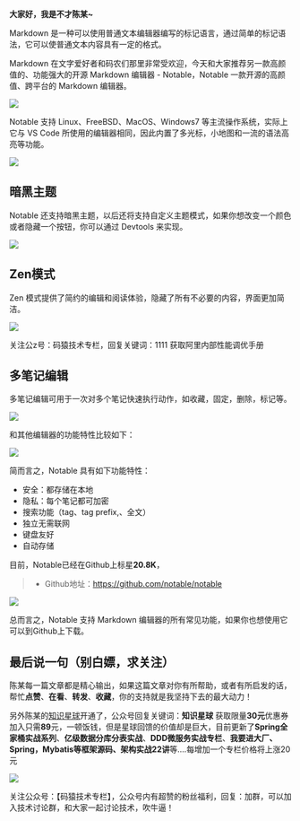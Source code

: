 **大家好，我是不才陈某~**

Markdown 是一种可以使用普通文本编辑器编写的标记语言，通过简单的标记语法，它可以使普通文本内容具有一定的格式。

Markdown 在文字爱好者和码农们那里非常受欢迎，今天和大家推荐另一款高颜值的、功能强大的开源 Markdown 编辑器 - Notable，Notable 一款开源的高颜值、跨平台的 Markdown 编辑器。

![](https://mmbiz.qpic.cn/mmbiz_jpg/ePw3ZeGRruyNLGE4XXqjpDJZaUMhwdCPUkHhXMde7GFlbhLLJwJYH4FB17nLUfmzkYZvvYt8Otoo7Z93anZibXA/640?wx_fmt=jpeg&wxfrom=5&wx_lazy=1&wx_co=1)

Notable 支持 Linux、FreeBSD、MacOS、Windows7 等主流操作系统，实际上它与 VS Code 所使用的编辑器相同，因此内置了多光标，小地图和一流的语法高亮等功能。

![](https://mmbiz.qpic.cn/mmbiz_jpg/ePw3ZeGRruyNLGE4XXqjpDJZaUMhwdCPQq9lEZvibBbHbBBT4Kd7yjQH6GB8Me9AS4ZEuylRI7a28EEzZicknDicw/640?wx_fmt=jpeg&wxfrom=5&wx_lazy=1&wx_co=1)

## **暗黑主题**

Notable 还支持暗黑主题，以后还将支持自定义主题模式，如果你想改变一个颜色或者隐藏一个按钮，你可以通过 Devtools 来实现。

![](https://mmbiz.qpic.cn/mmbiz_jpg/ePw3ZeGRruyNLGE4XXqjpDJZaUMhwdCP1vKYxcSWpus0kc9blaewwWYE66rwCCk6KDozxLdsSJj7ol3Dd1gjhg/640?wx_fmt=jpeg&wxfrom=5&wx_lazy=1&wx_co=1)

## **Zen模式**

Zen 模式提供了简约的编辑和阅读体验，隐藏了所有不必要的内容，界面更加简洁。

![](https://mmbiz.qpic.cn/mmbiz_jpg/ePw3ZeGRruyNLGE4XXqjpDJZaUMhwdCPN4an50JIBu32KiaicA87nTPz9RXYYyXZFA0c6IibohVO7v8ISCkHDoDJg/640?wx_fmt=jpeg&wxfrom=5&wx_lazy=1&wx_co=1)

关注公z号：码猿技术专栏，回复关键词：1111 获取阿里内部性能调优手册

## **多笔记编辑**

多笔记编辑可用于一次对多个笔记快速执行动作，如收藏，固定，删除，标记等。

![](https://mmbiz.qpic.cn/mmbiz_jpg/ePw3ZeGRruyNLGE4XXqjpDJZaUMhwdCPzC01R4OGjC253eb7P5pN3WDthGdHzmADariaHVQUKIVWp8HZNqDAvNg/640?wx_fmt=jpeg&wxfrom=5&wx_lazy=1&wx_co=1)

和其他编辑器的功能特性比较如下：

![](https://mmbiz.qpic.cn/mmbiz_jpg/ePw3ZeGRruyNLGE4XXqjpDJZaUMhwdCPkDHnicmFvgwbJicff5zficttCQVRJbfYIGSJibTgkQcJoPsQEWO6AHovAQ/640?wx_fmt=jpeg&wxfrom=5&wx_lazy=1&wx_co=1)

简而言之，Notable 具有如下功能特性：

- 安全：都存储在本地
- 隐私：每个笔记都可加密
- 搜索功能（tag、tag prefix,、全文）
- 独立无需联网
- 键盘友好
- 自动存储

目前，Notable已经在Github上标星**20.8K**，

> - Github地址：https://github.com/notable/notable

![](https://mmbiz.qpic.cn/mmbiz_png/ePw3ZeGRruyNLGE4XXqjpDJZaUMhwdCPic5uvAoU6ibFaQo3ISia6Cn8xs0cm5qjheOYKxEse3oDRl0bG1IMOqh7Q/640?wx_fmt=png&wxfrom=5&wx_lazy=1&wx_co=1)

总而言之，Notable 支持 Markdown 编辑器的所有常见功能，如果你也想使用它可以到Github上下载。

## 最后说一句（别白嫖，求关注）

陈某每一篇文章都是精心输出，如果这篇文章对你有所帮助，或者有所启发的话，帮忙**点赞**、**在看**、**转发**、**收藏**，你的支持就是我坚持下去的最大动力！

另外陈某的[知识星球](https://mp.weixin.qq.com/s?__biz=MzU3MDAzNDg1MA==&mid=2247523057&idx=1&sn=32b42c6b0ac41b48785b7c0d24ce344a&chksm=fcf7453ccb80cc2a4a6cf38d5b9ab0354f09f270418bf4ff5eeb832b020aedabd561979b712d&token=1260267649&lang=zh_CN#rd)开通了，公众号回复关键词：**知识星球** 获取限量**30元**优惠券加入只需**89**元，一顿饭钱，但是星球回馈的价值却是巨大，目前更新了**Spring全家桶实战系列**、**亿级数据分库分表实战**、**DDD微服务实战专栏**、**我要进大厂、Spring，Mybatis等框架源码、架构实战22讲**等....每增加一个专栏价格将上涨20元

![](https://mmbiz.qpic.cn/mmbiz_png/19cc2hfD2rBvqdy8J18dlib7KepGcvuW08g7COtYpQvVoZzRtQFLgaW1GxibV1vsWMQ27S4wsOlt1ySoh3uEAeIw/640?wx_fmt=png&wxfrom=5&wx_lazy=1&wx_co=1)

关注公众号：【码猿技术专栏】，公众号内有超赞的粉丝福利，回复：加群，可以加入技术讨论群，和大家一起讨论技术，吹牛逼！